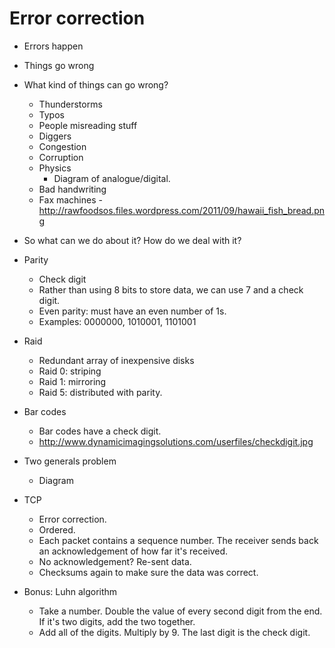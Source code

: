 # Error correction 

- Errors happen
- Things go wrong
- What kind of things can go wrong? 
  - Thunderstorms
  - Typos
  - People misreading stuff
  - Diggers
  - Congestion
  - Corruption
  - Physics
    - Diagram of analogue/digital. 
  - Bad handwriting
  - Fax machines - http://rawfoodsos.files.wordpress.com/2011/09/hawaii_fish_bread.png

- So what can we do about it? How do we deal with it? 

- Parity
  - Check digit
  - Rather than using 8 bits to store data, we can use 7 and a check digit. 
  - Even parity: must have an even number of 1s. 
  - Examples: 0000000, 1010001, 1101001

- Raid 
  - Redundant array of inexpensive disks 
  - Raid 0: striping
  - Raid 1: mirroring
  - Raid 5: distributed with parity.

- Bar codes
  - Bar codes have a check digit.
  - http://www.dynamicimagingsolutions.com/userfiles/checkdigit.jpg

- Two generals problem
  - Diagram 

- TCP 
  - Error correction. 
  - Ordered. 
  - Each packet contains a sequence number. The receiver sends back an acknowledgement of how far it's received. 
  - No acknowledgement? Re-sent data. 
  - Checksums again to make sure the data was correct. 


- Bonus: Luhn algorithm
  - Take a number. Double the value of every second digit from the end. If it's two digits, add the two together. 
  - Add all of the digits. Multiply by 9. The last digit is the check digit. 
